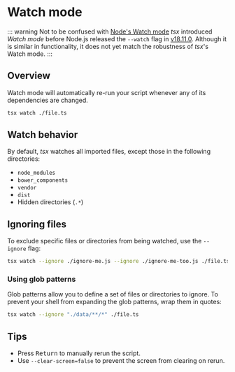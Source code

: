 # Watch mode

::: warning Not to be confused with [Node's Watch mode](https://nodejs.org/docs/latest/api/cli.html#--watch)
_tsx_ introduced _Watch mode_ before Node.js released the `--watch` flag in [v18.11.0](https://github.com/nodejs/node/releases/tag/v18.11.0). Although it is similar in functionality, it does not yet match the robustness of _tsx_'s Watch mode.
:::

## Overview

Watch mode will automatically re-run your script whenever any of its dependencies are changed.

```sh
tsx watch ./file.ts
```

## Watch behavior

By default, _tsx_ watches all imported files, except those in the following directories:
- `node_modules`
- `bower_components`
- `vendor`
- `dist`
- Hidden directories (`.*`)

## Ignoring files

To exclude specific files or directories from being watched, use the `--ignore` flag:

```sh
tsx watch --ignore ./ignore-me.js --ignore ./ignore-me-too.js ./file.ts
```

### Using glob patterns

Glob patterns allow you to define a set of files or directories to ignore. To prevent your shell from expanding the glob patterns, wrap them in quotes:

```sh
tsx watch --ignore "./data/**/*" ./file.ts
```

## Tips

- Press <kbd>Return</kbd> to manually rerun the script.
- Use `--clear-screen=false` to prevent the screen from clearing on rerun.
